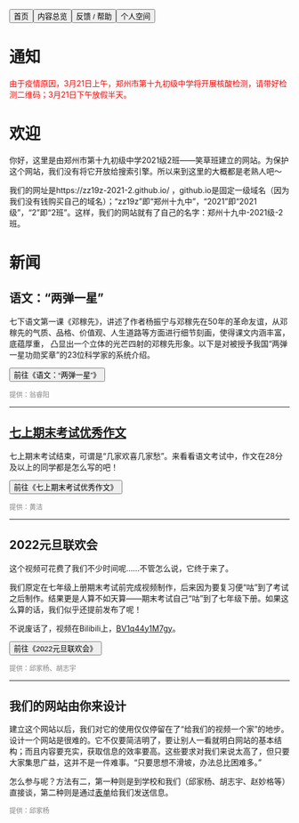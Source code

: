 <link rel="stylesheet" type="text/css" href="style.css">

<div class="btn-group">
<a href="https://zz19z-2021-2.github.io/"><button class="button">首页</button></a><a href="https://zz19z-2021-2.github.io/overview.html"><button class="button">内容总览</button></a><a href="https://zz19z-2021-2.github.io/feedback.html"><button class="button">反馈 / 帮助</button></a><a href="https://zz19z-2021-2.github.io/Spaces/spaces.html"><button class="button">个人空间</button></a>
</div>

<p style="clear:both"></p>

# 通知

<p style="color:red">由于疫情原因，3月21日上午，郑州市第十九初级中学将开展核酸检测，请带好检测二维码；3月21日下午放假半天。</p>

# 欢迎

你好，这里是由郑州市第十九初级中学2021级2班——笑草班建立的网站。为保护这个网站，我们没有将它开放给搜索引擎。所以来到这里的大概都是老熟人吧～

我们的网址是https://zz19z-2021-2.github.io/ ，github.io是固定一级域名（因为我们没有钱购买自己的域名）；“zz19z”即“郑州十九中”，“2021”即“2021级”，“2”即“2班”。这样，我们的网站就有了自己的名字：郑州十九中-2021级-2班。

# 新闻

## 语文：“两弹一星”

七下语文第一课《邓稼先》，讲述了作者杨振宁与邓稼先在50年的革命友谊，从邓稼先的气质、品格、价值观、人生道路等方面进行细节刻画，使得课文内涵丰富，底蕴厚重， 凸显出一个立体的光芒四射的邓稼先形象。以下是对被授予我国“两弹一星功勋奖章”的23位科学家的系统介绍。

<a href="https://zz19z-2021-2.github.io/两弹一星.html"><button class="button-link">前往《语文：“两弹一星”》</button></a>
<br />

<p style="color:grey;font-size:12px;clear:both">提供：翁睿阳</p>

---

## [七上期末考试优秀作文](七上期末考试优秀作文.md)

七上期末考试结束，可谓是“几家欢喜几家愁”。来看看语文考试中，作文在28分及以上的同学都是怎么写的吧！

<a href="https://zz19z-2021-2.github.io/七上期末考试优秀作文.html"><button class="button-link">前往《七上期末考试优秀作文》</button></a>
<br />

<p style="color:grey;font-size:12px;clear:both">提供：黄洁</p>

---

## 2022元旦联欢会

这个视频可花费了我们不少时间呢……不管怎么说，它终于来了。

我们原定在七年级上册期末考试前完成视频制作，后来因为要复习便“咕”到了考试之后制作。结果更是人算不如天算——期末考试自己“咕”到了七年级下册。如果这么算的话，我们似乎还提前发布了呢！

不说废话了，视频在Bilibili上，[BV1q44y1M7gy](https://www.bilibili.com/video/BV1q44y1M7gy)。

<a href="https://zz19z-2021-2.github.io/2022元旦联欢会.html"><button class="button-link">前往《2022元旦联欢会》</button></a>
<br />
<p style="color:grey;font-size:12px;clear:both">提供：邱家杨、胡志宇</p>

---

## 我们的网站由你来设计

建立这个网站以后，我们对它的使用仅仅停留在了“给我们的视频一个家”的地步。设计一个网站是很难的。它不仅要简洁明了，要让别人一看就明白网站的基本结构；而且内容要充实，获取信息的效率要高。这些要求对我们来说太高了，但只要大家集思广益，这并不是一件难事。“只要思想不滑坡，办法总比困难多。”

怎么参与呢？方法有二，第一种则是到学校和我们（邱家杨、胡志宇、赵妙格等）直接谈，第二种则是通过[表单](feedback.md)给我们发送信息。
<br />

<p style="color:grey;font-size:12px;clear:both">提供：邱家杨</p>